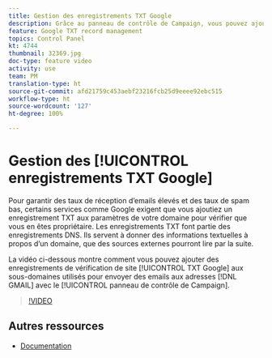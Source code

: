 ```yaml
---
title: Gestion des enregistrements TXT Google
description: Grâce au panneau de contrôle de Campaign, vous pouvez ajouter des enregistrements de vérification de site TXT Google aux sous-domaines utilisés pour envoyer des emails aux adresses GMAIL.
feature: Google TXT record management
topics: Control Panel
kt: 4744
thumbnail: 32369.jpg
doc-type: feature video
activity: use
team: PM
translation-type: ht
source-git-commit: afd21759c453aebf23216fcb25d9eeee92ebc515
workflow-type: ht
source-wordcount: '127'
ht-degree: 100%

---
```



# Gestion des [!UICONTROL enregistrements TXT Google]

Pour garantir des taux de réception d’emails élevés et des taux de spam bas, certains services comme Google exigent que vous ajoutiez un enregistrement TXT aux paramètres de votre domaine pour vérifier que vous en êtes propriétaire. Les enregistrements TXT font partie des enregistrements DNS. Ils servent à donner des informations textuelles à propos d’un domaine, que des sources externes pourront lire par la suite.

La vidéo ci-dessous montre comment vous pouvez ajouter des enregistrements de vérification de site [!UICONTROL TXT Google] aux sous-domaines utilisés pour envoyer des emails aux adresses [!DNL GMAIL] avec le [!UICONTROL panneau de contrôle de Campaign].

>[!VIDEO](https://video.tv.adobe.com/v/32369?quality=12&captions=fre_fr)

## Autres ressources

* [Documentation](https://docs.adobe.com/content/help/fr-FR/control-panel/using/subdomains-and-certificates/managing-txt-records.html)